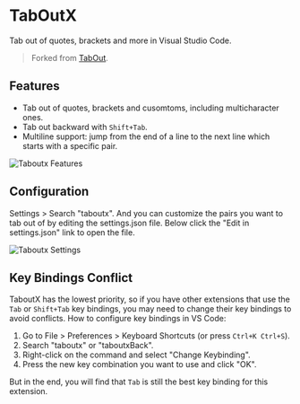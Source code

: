 # TabOutX

Tab out of quotes, brackets and more in Visual Studio Code.

> Forked from [TabOut](https://github.com/albertromkes/tabout/).

## Features

- Tab out of quotes, brackets and cusomtoms, including multicharacter ones.
- Tab out backward with `Shift+Tab`.
- Multiline support: jump from the end of a line to the next line which starts with a specific pair.

![Taboutx Features](/project-images/taboutx/taboutx-show.gif)

## Configuration

Settings > Search "taboutx". And you can customize the pairs you want to tab out of by editing the settings.json file.
Below click the "Edit in settings.json" link to open the file.

![Taboutx Settings](/project-images/taboutx/taboutx-setting.png)

## Key Bindings Conflict

TaboutX has the lowest priority, so if you have other extensions that use the `Tab` or `Shift+Tab` key bindings,
you may need to change their key bindings to avoid conflicts. How to configure key bindings in VS Code:

1. Go to File > Preferences > Keyboard Shortcuts (or press `Ctrl+K Ctrl+S`).
2. Search "taboutx" or "taboutxBack".
3. Right-click on the command and select "Change Keybinding".
4. Press the new key combination you want to use and click "OK".

But in the end, you will find that `Tab` is still the best key binding for this extension.
